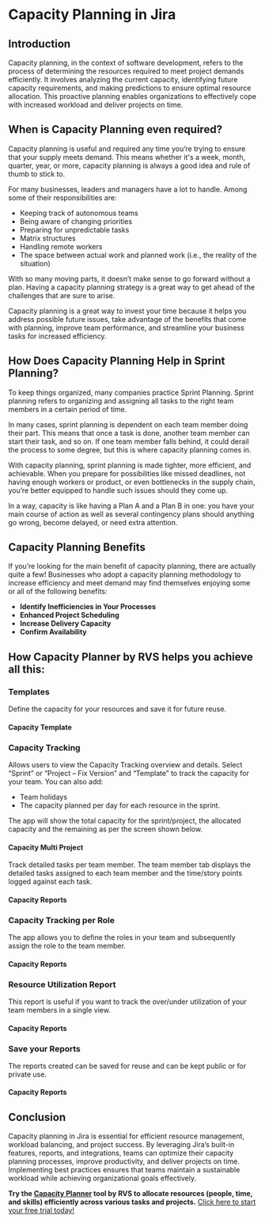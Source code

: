 # Capacity Planning in Jira

## Introduction
Capacity planning, in the context of software development, refers to the process of determining the resources required to meet project demands efficiently. It involves analyzing the current capacity, identifying future capacity requirements, and making predictions to ensure optimal resource allocation. This proactive planning enables organizations to effectively cope with increased workload and deliver projects on time.

## When is Capacity Planning even required?
Capacity planning is useful and required any time you’re trying to ensure that your supply meets demand. This means whether it's a week, month, quarter, year, or more, capacity planning is always a good idea and rule of thumb to stick to. 

For many businesses, leaders and managers have a lot to handle. Among some of their responsibilities are:

- Keeping track of autonomous teams
- Being aware of changing priorities
- Preparing for unpredictable tasks
- Matrix structures
- Handling remote workers
- The space between actual work and planned work (i.e., the reality of the situation)

With so many moving parts, it doesn’t make sense to go forward without a plan. Having a capacity planning strategy is a great way to get ahead of the challenges that are sure to arise.

Capacity planning is a great way to invest your time because it helps you address possible future issues, take advantage of the benefits that come with planning, improve team performance, and streamline your business tasks for increased efficiency.

## How Does Capacity Planning Help in Sprint Planning?
To keep things organized, many companies practice Sprint Planning. Sprint planning refers to organizing and assigning all tasks to the right team members in a certain period of time.

In many cases, sprint planning is dependent on each team member doing their part. This means that once a task is done, another team member can start their task, and so on. If one team member falls behind, it could derail the process to some degree, but this is where capacity planning comes in.

With capacity planning, sprint planning is made tighter, more efficient, and achievable. When you prepare for possibilities like missed deadlines, not having enough workers or product, or even bottlenecks in the supply chain, you’re better equipped to handle such issues should they come up.

In a way, capacity is like having a Plan A and a Plan B in one: you have your main course of action as well as several contingency plans should anything go wrong, become delayed, or need extra attention.

## Capacity Planning Benefits
If you’re looking for the main benefit of capacity planning, there are actually quite a few! Businesses who adopt a capacity planning methodology to increase efficiency and meet demand may find themselves enjoying some or all of the following benefits:

- **Identify Inefficiencies in Your Processes**
- **Enhanced Project Scheduling**
- **Increase Delivery Capacity**
- **Confirm Availability**

## How Capacity Planner by RVS helps you achieve all this:

### Templates
Define the capacity for your resources and save it for future reuse.

#### Capacity Template

### Capacity Tracking
Allows users to view the Capacity Tracking overview and details. Select “Sprint” or “Project – Fix Version” and “Template” to track the capacity for your team. You can also add:

- Team holidays
- The capacity planned per day for each resource in the sprint.

The app will show the total capacity for the sprint/project, the allocated capacity and the remaining as per the screen shown below.

#### Capacity Multi Project
Track detailed tasks per team member. The team member tab displays the detailed tasks assigned to each team member and the time/story points logged against each task.

#### Capacity Reports

### Capacity Tracking per Role
The app allows you to define the roles in your team and subsequently assign the role to the team member.

#### Capacity Reports

### Resource Utilization Report
This report is useful if you want to track the over/under utilization of your team members in a single view.

#### Capacity Reports

### Save your Reports
The reports created can be saved for reuse and can be kept public or for private use.

#### Capacity Reports

## Conclusion
Capacity planning in Jira is essential for efficient resource management, workload balancing, and project success. By leveraging Jira’s built-in features, reports, and integrations, teams can optimize their capacity planning processes, improve productivity, and deliver projects on time. Implementing best practices ensures that teams maintain a sustainable workload while achieving organizational goals effectively.

**Try the [Capacity Planner](https://marketplace.atlassian.com/apps/1231411/capacity-planner-resource-planning-in-jira?hosting=cloud&tab=overview) tool by RVS to allocate resources (people, time, and skills) efficiently across various tasks and projects.** [Click here to start your free trial today!](https://www.rvssoftek.com/)
